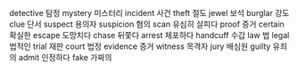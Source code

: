 detective	탐정
mystery	미스터리
incident	사건
theft	절도
jewel	보석
burglar	강도
clue	단서
suspect	용의자
suspicion	혐의
scan	유심히 살피다
proof	증거
certain	확실한
escape	도망치다
chase	뒤쫓다
arrest	체포하다
handcuff	수갑
law	법
legal	법적인
trial	재판
court	법정
evidence	증거
witness	목격자
jury	배심원
guilty	유죄의
admit	인정하다
fake	가짜의
